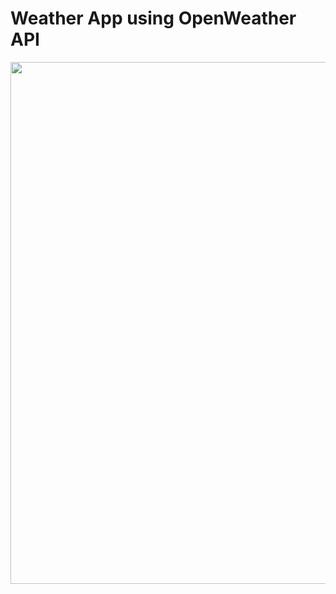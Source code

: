 # Weather App using OpenWeather API 

<img src="https://github.com/harshiniakshaya/React-Mini-Projects/assets/149646981/40eb3941-c442-442a-b9e0-5809c026949b" width="903" height="835">
